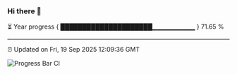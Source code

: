 ### Hi there 👋

⏳ Year progress { █████████████████████▁▁▁▁▁▁▁▁▁ } 71.65 %

---

⏰ Updated on Fri, 19 Sep 2025 12:09:36 GMT

![Progress Bar CI](https://github.com/liununu/liununu/workflows/Progress%20Bar%20CI/badge.svg)
